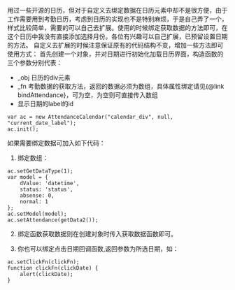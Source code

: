 用过一些开源的日历，但对于自定义去绑定数据在日历元素中却不是很方便，由于工作需要用到考勤日历，考虑到日历的实现也不是特别麻烦，于是自己弄了一个，样式比较简单，需要的可以自己去扩展。使用的时候绑定获取数据的方法即可，在这个日历中我没有直接添加选择月份。各位有兴趣可以自己扩展，已预留设置日期的方法。 自定义去扩展的时候注意保证原有的代码结构不变，增加一些方法即可
使用方式：
首先创建一个对象，并对日期进行初始化加载日历界面，构造函数的三个参数分别代表：
- _obj 日历的div元素
- _fn 考勤数据的获取方法，返回的数据必须为数组，具体属性绑定请见{@link bindAttendance}，可为空，为空则可直接传入数组
- 显示日期的label的id
```
var ac = new AttendanceCalendar("calendar_div", null, "current_date_label");
ac.init();
```

如果需要绑定数据可加入如下代码：
1. 绑定数组：
```
ac.setGetDataType(1);
var model = {
    dValue: 'datetime',
    status: 'status',
    absense: 0,
    normal: 1
};
ac.setModel(model);
ac.setAttendance(getData2());
```

2. 绑定函数获取数据则在创建对象时传入获取数据函数即可。

3. 你也可以绑定点击日期回调函数,返回参数为所选日期，如：
```
ac.setClickFn(clickFn);
function clickFn(clickDate) {
    alert(clickDate);
}
```
